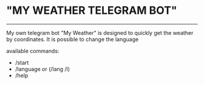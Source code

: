 # "MY WEATHER TELEGRAM BOT" 
***************************
My own telegram bot "My Weather" is designed to quickly get the weather by coordinates.
It is possible to change the language

available commands:
- /start
- /language or (/lang /l)
- /help
